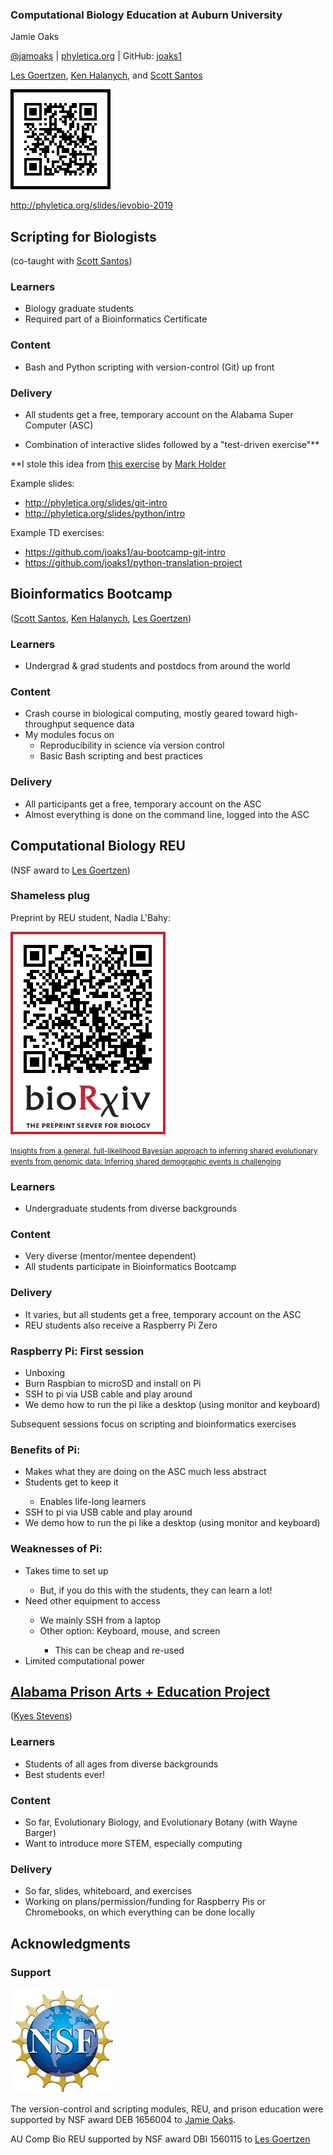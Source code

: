 ### Computational Biology Education at Auburn University

Jamie Oaks

[@jamoaks](https://twitter.com/jamoaks) | [phyletica.org](http://phyletica.org) | GitHub: [joaks1](https://github.com/joaks1)

[Les Goertzen](http://www.auburn.edu/academic/cosam/faculty/biology/goertzen/),
[Ken Halanych](http://metazoan.auburn.edu/halanych/lab/),
and
[Scott Santos](http://webhome.auburn.edu/~santosr/)

<a href="http://phyletica.org/slides/ievobio-2019"><img src="../images/ievobio-slides-qr-code.png" alt="QR Code" style="border:5px solid black;max-height: 150px;" /></a>

<http://phyletica.org/slides/ievobio-2019>



## Scripting for Biologists
(co-taught with [Scott Santos](http://webhome.auburn.edu/~santosr/))


### Learners
-   Biology graduate students
-   Required part of a Bioinformatics Certificate


### Content
-   Bash and Python scripting with version-control (Git) up front


### Delivery
-   All students get a free, temporary account on the Alabama Super Computer (ASC)

-   Combination of interactive slides followed by a "test-driven exercise"\*\*

\*\*I stole this idea from
[this exercise](https://github.com/mtholder/swc-tree-support-ex)
by
[Mark Holder](http://phylo.bio.ku.edu/content/mark-t-holder)


Example slides:
-   <http://phyletica.org/slides/git-intro>
-   <http://phyletica.org/slides/python/intro>

Example TD exercises:
-   <https://github.com/joaks1/au-bootcamp-git-intro>
-   <https://github.com/joaks1/python-translation-project>



## Bioinformatics Bootcamp
([Scott Santos](http://webhome.auburn.edu/~santosr/),
[Ken Halanych](http://metazoan.auburn.edu/halanych/lab/),
[Les Goertzen](http://www.auburn.edu/academic/cosam/faculty/biology/goertzen/))


### Learners
-   Undergrad & grad students and postdocs from around the world


### Content
-   Crash course in biological computing, mostly geared toward high-throughput
    sequence data
-   My modules focus on
    -   Reproducibility in science via version control
    -   Basic Bash scripting and best practices


### Delivery
-   All participants get a free, temporary account on the ASC
-   Almost everything is done on the command line, logged into the ASC



## Computational Biology REU
(NSF award to
[Les Goertzen](http://www.auburn.edu/academic/cosam/faculty/biology/goertzen/))


### Shameless plug

Preprint by REU student, Nadia L'Bahy:

<a href="https://www.biorxiv.org/content/10.1101/679878v1"><img src="../images/codemog-qr-code.png" alt="QR Code" style="border:0px;max-height: 500px;" /></a>

<a href="https://www.biorxiv.org/content/10.1101/679878v1">
<small>Insights from a general, full-likelihood Bayesian approach to inferring shared
evolutionary events from genomic data: Inferring shared demographic events is
challenging</small>
</a>


### Learners
-   Undergraduate students from diverse backgrounds


### Content
-   Very diverse (mentor/mentee dependent)
-   All students participate in Bioinformatics Bootcamp


### Delivery
-   It varies, but all students get a free, temporary account on the ASC
-   REU students also receive a Raspberry Pi Zero


### Raspberry Pi: First session

<ul>
	<li class="fragment fade-up">
        Unboxing
    </li>
	<li class="fragment fade-up">
        Burn Raspbian to microSD and install on Pi
    </li>
	<li class="fragment fade-up">
        SSH to pi via USB cable and play around
    </li>
	<li class="fragment fade-up">
        We demo how to run the pi like a desktop (using monitor and keyboard)
    </li>
</ul>

<p class="fragment fade-up">
    Subsequent sessions focus on scripting and bioinformatics exercises
</p>


### Benefits of Pi:

<ul>
	<li class="fragment fade-up">
        Makes what they are doing on the ASC much less abstract
    </li>
	<li class="fragment fade-up">
        Students get to keep it
    </li>
    <ul>
	    <li class="fragment fade-up">
            Enables life-long learners
        </li>
    </ul>
	<li class="fragment fade-up">
        SSH to pi via USB cable and play around
    </li>
	<li class="fragment fade-up">
        We demo how to run the pi like a desktop (using monitor and keyboard)
    </li>
</ul>


### Weaknesses of Pi:

<ul>
	<li class="fragment fade-up">
        Takes time to set up   
    </li>
    <ul>
	    <li class="fragment fade-up">
            But, if you do this with the students, they can learn a lot!
        </li>
    </ul>
	<li class="fragment fade-up">
        Need other equipment to access
    </li>
    <ul>
	    <li class="fragment fade-up">
            We mainly SSH from a laptop
        </li>
	    <li class="fragment fade-up">
            Other option: Keyboard, mouse, and screen
        </li>
        <ul>
	        <li class="fragment fade-up">
                This can be cheap and re-used
            </li>
        </ul>
    </ul>
	<li class="fragment fade-up">
        Limited computational power
    </li>
</ul>



## [Alabama Prison Arts + Education Project](http://apaep.auburn.edu/)
([Kyes Stevens](http://apaep.auburn.edu/staff/))


### Learners
<ul>
    <li class="fragment fade-up">
        Students of all ages from diverse backgrounds
    </li>
    <li class="fragment fade-up">
        Best students ever!
    </li>
</ul>


### Content
-   So far, Evolutionary Biology, and Evolutionary Botany (with Wayne Barger)
-   Want to introduce more STEM, especially computing


### Delivery
-   So far, slides, whiteboard, and exercises
-   Working on plans/permission/funding for Raspberry Pis or Chromebooks, on
    which everything can be done locally



## Acknowledgments


### Support

<a href="https://nsf.gov/"><img src="../images/nsf.jpg" alt="NSF" style="border:0px;max-height: 500px;" /></a>

The version-control and scripting modules, REU, and prison education were
supported by NSF award DEB 1656004 to [Jamie Oaks](http://phyletica.org).

AU Comp Bio REU supported by NSF award DBI 1560115 to [Les Goertzen](http://www.auburn.edu/academic/cosam/faculty/biology/goertzen/)
